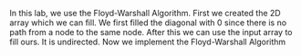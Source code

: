 In this lab, we use the Floyd-Warshall Algorithm.
First we created the 2D array which we can fill. We first filled the diagonal with 0 since there is no path from a node to the same node.
After this we can use the input array to fill ours. It is undirected.
Now we implement the Floyd-Warshall Algorithm
